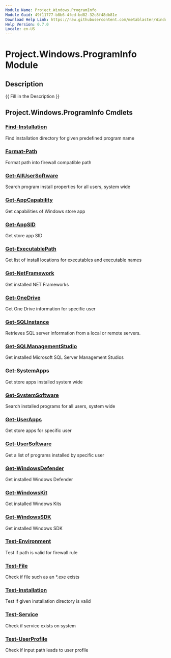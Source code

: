 ```yaml
---
Module Name: Project.Windows.ProgramInfo
Module Guid: 49f11777-b8b6-4fed-bd82-32c8f48db81e
Download Help Link: https://raw.githubusercontent.com/metablaster/WindowsFirewallRuleset/develop/Config/Content/0.7.0
Help Version: 0.7.0
Locale: en-US
---
```


# Project.Windows.ProgramInfo Module
## Description
{{ Fill in the Description }}

## Project.Windows.ProgramInfo Cmdlets
### [Find-Installation](Find-Installation.md)
Find installation directory for given predefined program name

### [Format-Path](Format-Path.md)
Format path into firewall compatible path

### [Get-AllUserSoftware](Get-AllUserSoftware.md)
Search program install properties for all users, system wide

### [Get-AppCapability](Get-AppCapability.md)
Get capabilities of Windows store app

### [Get-AppSID](Get-AppSID.md)
Get store app SID

### [Get-ExecutablePath](Get-ExecutablePath.md)
Get list of install locations for executables and executable names

### [Get-NetFramework](Get-NetFramework.md)
Get installed NET Frameworks

### [Get-OneDrive](Get-OneDrive.md)
Get One Drive information for specific user

### [Get-SQLInstance](Get-SQLInstance.md)
Retrieves SQL server information from a local or remote servers.

### [Get-SQLManagementStudio](Get-SQLManagementStudio.md)
Get installed Microsoft SQL Server Management Studios

### [Get-SystemApps](Get-SystemApps.md)
Get store apps installed system wide

### [Get-SystemSoftware](Get-SystemSoftware.md)
Search installed programs for all users, system wide

### [Get-UserApps](Get-UserApps.md)
Get store apps for specific user

### [Get-UserSoftware](Get-UserSoftware.md)
Get a list of programs installed by specific user

### [Get-WindowsDefender](Get-WindowsDefender.md)
Get installed Windows Defender

### [Get-WindowsKit](Get-WindowsKit.md)
Get installed Windows Kits

### [Get-WindowsSDK](Get-WindowsSDK.md)
Get installed Windows SDK

### [Test-Environment](Test-Environment.md)
Test if path is valid for firewall rule

### [Test-File](Test-File.md)
Check if file such as an *.exe exists

### [Test-Installation](Test-Installation.md)
Test if given installation directory is valid

### [Test-Service](Test-Service.md)
Check if service exists on system

### [Test-UserProfile](Test-UserProfile.md)
Check if input path leads to user profile

